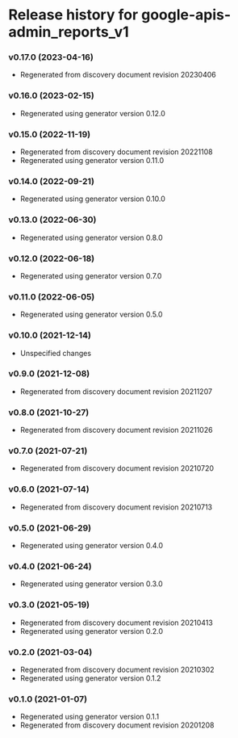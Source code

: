 # Release history for google-apis-admin_reports_v1

### v0.17.0 (2023-04-16)

* Regenerated from discovery document revision 20230406

### v0.16.0 (2023-02-15)

* Regenerated using generator version 0.12.0

### v0.15.0 (2022-11-19)

* Regenerated from discovery document revision 20221108
* Regenerated using generator version 0.11.0

### v0.14.0 (2022-09-21)

* Regenerated using generator version 0.10.0

### v0.13.0 (2022-06-30)

* Regenerated using generator version 0.8.0

### v0.12.0 (2022-06-18)

* Regenerated using generator version 0.7.0

### v0.11.0 (2022-06-05)

* Regenerated using generator version 0.5.0

### v0.10.0 (2021-12-14)

* Unspecified changes

### v0.9.0 (2021-12-08)

* Regenerated from discovery document revision 20211207

### v0.8.0 (2021-10-27)

* Regenerated from discovery document revision 20211026

### v0.7.0 (2021-07-21)

* Regenerated from discovery document revision 20210720

### v0.6.0 (2021-07-14)

* Regenerated from discovery document revision 20210713

### v0.5.0 (2021-06-29)

* Regenerated using generator version 0.4.0

### v0.4.0 (2021-06-24)

* Regenerated using generator version 0.3.0

### v0.3.0 (2021-05-19)

* Regenerated from discovery document revision 20210413
* Regenerated using generator version 0.2.0

### v0.2.0 (2021-03-04)

* Regenerated from discovery document revision 20210302
* Regenerated using generator version 0.1.2

### v0.1.0 (2021-01-07)

* Regenerated using generator version 0.1.1
* Regenerated from discovery document revision 20201208

